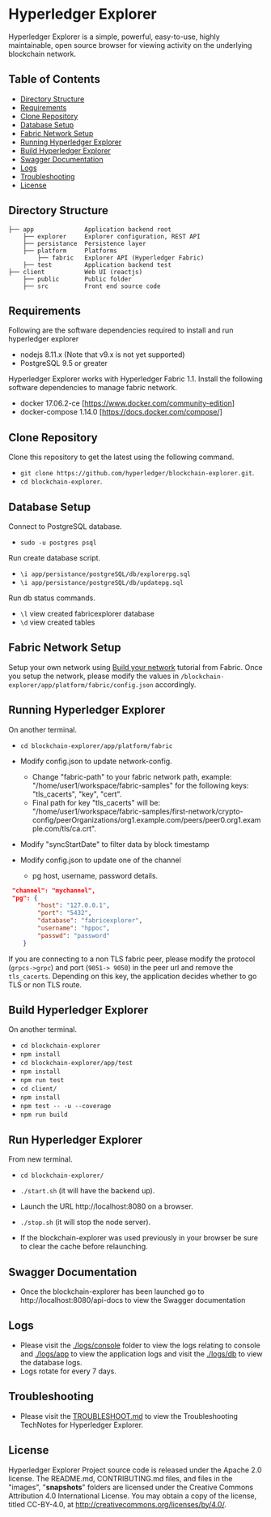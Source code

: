 Hyperledger Explorer
=======

Hyperledger Explorer is a simple, powerful, easy-to-use, highly maintainable, open source browser for viewing activity on the underlying blockchain network.

## Table of Contents

- [Directory Structure](#Directory-Structure)
- [Requirements](#Requirements)
- [Clone Repository](#Clone-Repository)
- [Database Setup](#Database-Setup)
- [Fabric Network Setup](#Fabric-Network-Setup)
- [Running Hyperledger Explorer](#Running-Hyperledger-Explorer)
- [Build Hyperledger Explorer](#Build-Hyperledger-Explorer)
- [Swagger Documentation](#Swagger-Documentation)
- [Logs](#Logs)
- [Troubleshooting](#Troubleshooting)
- [License](#License)

## Directory Structure
```
├── app            	 Application backend root
	├── explorer     Explorer configuration, REST API
	├── persistance  Persistence layer
	├── platform     Platforms
		├── fabric   Explorer API (Hyperledger Fabric)
	├── test         Application backend test
├── client         	 Web UI (reactjs)
	├── public       Public folder
	├── src          Front end source code
```
## Requirements

Following are the software dependencies required to install and run hyperledger explorer
* nodejs 8.11.x (Note that v9.x is not yet supported)
* PostgreSQL 9.5 or greater

Hyperledger Explorer works with Hyperledger Fabric 1.1.  Install the following software dependencies to manage fabric network.
* docker 17.06.2-ce [https://www.docker.com/community-edition]
* docker-compose 1.14.0 [https://docs.docker.com/compose/]

## Clone Repository

Clone this repository to get the latest using the following command.

- `git clone https://github.com/hyperledger/blockchain-explorer.git`.
- `cd blockchain-explorer`.

## Database Setup

Connect to PostgreSQL database.

- `sudo -u postgres psql`

Run create database script.

- `\i app/persistance/postgreSQL/db/explorerpg.sql`
- `\i app/persistance/postgreSQL/db/updatepg.sql`

Run db status commands.

- `\l` view created fabricexplorer database
- `\d` view created tables

## Fabric Network Setup

 Setup your own network using [Build your network](http://hyperledger-fabric.readthedocs.io/en/latest/build_network.html) tutorial from Fabric. Once you setup the network, please modify the values in `/blockchain-explorer/app/platform/fabric/config.json` accordingly.

## Running Hyperledger Explorer

On another terminal.

- `cd blockchain-explorer/app/platform/fabric`
- Modify config.json to update network-config.
	- Change "fabric-path" to your fabric network path,
	example: "/home/user1/workspace/fabric-samples" for the following keys: "tls_cacerts", "key", "cert".
	- Final path for key "tls_cacerts" will be:  "/home/user1/workspace/fabric-samples/first-network/crypto-config/peerOrganizations/org1.example.com/peers/peer0.org1.example.com/tls/ca.crt".
- Modify "syncStartDate" to filter data by block timestamp

- Modify config.json to update one of the channel
	- pg host, username, password details.
```json
 "channel": "mychannel",
 "pg": {
		"host": "127.0.0.1",
		"port": "5432",
		"database": "fabricexplorer",
		"username": "hppoc",
		"passwd": "password"
	}
```

If you are connecting to a non TLS fabric peer, please modify the
protocol (`grpcs->grpc`) and port (`9051-> 9050`) in the peer url and remove the `tls_cacerts`. Depending on this key, the application decides whether to go TLS or non TLS route.

## Build Hyperledger Explorer

On another terminal.

- `cd blockchain-explorer`
- `npm install`
- `cd blockchain-explorer/app/test`
- `npm install`
- `npm run test`
- `cd client/`
- `npm install`
- `npm test -- -u --coverage`
- `npm run build`

## Run Hyperledger Explorer

From new terminal.

- `cd blockchain-explorer/`
- `./start.sh`  (it will have the backend up).
- Launch the URL http://localhost:8080 on a browser.
- `./stop.sh`  (it will stop the node server).

- If the blockchain-explorer was used previously in your browser be sure to clear the cache before relaunching.

## Swagger Documentation

- Once the blockchain-explorer has been launched go to http://localhost:8080/api-docs to view the Swagger documentation

## Logs
- Please visit the [./logs/console]() folder to view the logs relating to console and [./logs/app]() to view the application logs and visit the [./logs/db]() to view the database logs.
- Logs rotate for every 7 days.

## Troubleshooting

- Please visit the [TROUBLESHOOT.md](TROUBLESHOOT.md) to view the Troubleshooting TechNotes for Hyperledger Explorer.

## License

Hyperledger Explorer Project source code is released under the Apache 2.0 license. The README.md, CONTRIBUTING.md files, and files in the "images", "__snapshots__" folders are licensed under the Creative Commons Attribution 4.0 International License. You may obtain a copy of the license, titled CC-BY-4.0, at http://creativecommons.org/licenses/by/4.0/.